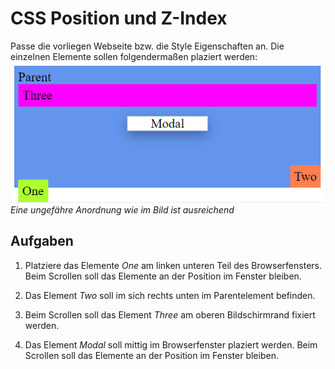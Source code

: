 # CSS Position und Z-Index

Passe die vorliegen Webseite bzw. die Style Eigenschaften an. Die einzelnen Elemente sollen folgendermaßen plaziert werden:   
![Position](./img/position.png)   
*Eine ungefähre Anordnung wie im Bild ist ausreichend*

## Aufgaben

1. Platziere das Elemente *One* am linken unteren Teil des Browserfensters. Beim Scrollen soll das Elemente an der Position im Fenster bleiben.

2. Das Element *Two* soll im sich rechts unten im Parentelement befinden.

3. Beim Scrollen soll das Element *Three* am oberen Bildschirmrand fixiert werden.

4. Das Element *Modal* soll mittig im Browserfenster plaziert werden. Beim Scrollen soll das Elemente an der Position im Fenster bleiben.